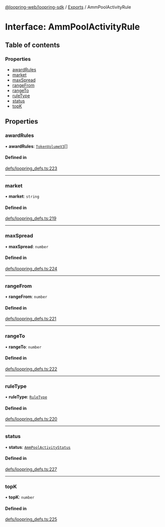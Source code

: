 [@loopring-web/loopring-sdk](../README.md) / [Exports](../modules.md) / AmmPoolActivityRule

# Interface: AmmPoolActivityRule

## Table of contents

### Properties

- [awardRules](AmmPoolActivityRule.md#awardrules)
- [market](AmmPoolActivityRule.md#market)
- [maxSpread](AmmPoolActivityRule.md#maxspread)
- [rangeFrom](AmmPoolActivityRule.md#rangefrom)
- [rangeTo](AmmPoolActivityRule.md#rangeto)
- [ruleType](AmmPoolActivityRule.md#ruletype)
- [status](AmmPoolActivityRule.md#status)
- [topK](AmmPoolActivityRule.md#topk)

## Properties

### awardRules

• **awardRules**: [`TokenVolumeV3`](TokenVolumeV3.md)[]

#### Defined in

[defs/loopring_defs.ts:223](https://github.com/Loopring/loopring_sdk/blob/fd60be9/src/defs/loopring_defs.ts#L223)

___

### market

• **market**: `string`

#### Defined in

[defs/loopring_defs.ts:219](https://github.com/Loopring/loopring_sdk/blob/fd60be9/src/defs/loopring_defs.ts#L219)

___

### maxSpread

• **maxSpread**: `number`

#### Defined in

[defs/loopring_defs.ts:224](https://github.com/Loopring/loopring_sdk/blob/fd60be9/src/defs/loopring_defs.ts#L224)

___

### rangeFrom

• **rangeFrom**: `number`

#### Defined in

[defs/loopring_defs.ts:221](https://github.com/Loopring/loopring_sdk/blob/fd60be9/src/defs/loopring_defs.ts#L221)

___

### rangeTo

• **rangeTo**: `number`

#### Defined in

[defs/loopring_defs.ts:222](https://github.com/Loopring/loopring_sdk/blob/fd60be9/src/defs/loopring_defs.ts#L222)

___

### ruleType

• **ruleType**: [`RuleType`](../enums/RuleType.md)

#### Defined in

[defs/loopring_defs.ts:220](https://github.com/Loopring/loopring_sdk/blob/fd60be9/src/defs/loopring_defs.ts#L220)

___

### status

• **status**: [`AmmPoolActivityStatus`](../enums/AmmPoolActivityStatus.md)

#### Defined in

[defs/loopring_defs.ts:227](https://github.com/Loopring/loopring_sdk/blob/fd60be9/src/defs/loopring_defs.ts#L227)

___

### topK

• **topK**: `number`

#### Defined in

[defs/loopring_defs.ts:225](https://github.com/Loopring/loopring_sdk/blob/fd60be9/src/defs/loopring_defs.ts#L225)
